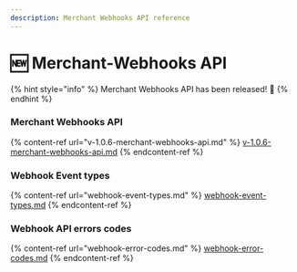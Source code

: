 ```yaml
---
description: Merchant Webhooks API reference
---
```


# 🆕 Merchant-Webhooks API

{% hint style="info" %}
Merchant Webhooks API has been released! :tada:
{% endhint %}

### Merchant Webhooks API

{% content-ref url="v-1.0.6-merchant-webhooks-api.md" %}
[v-1.0.6-merchant-webhooks-api.md](v-1.0.6-merchant-webhooks-api.md)
{% endcontent-ref %}

### Webhook Event types

{% content-ref url="webhook-event-types.md" %}
[webhook-event-types.md](webhook-event-types.md)
{% endcontent-ref %}

### Webhook API errors codes

{% content-ref url="webhook-error-codes.md" %}
[webhook-error-codes.md](webhook-error-codes.md)
{% endcontent-ref %}
